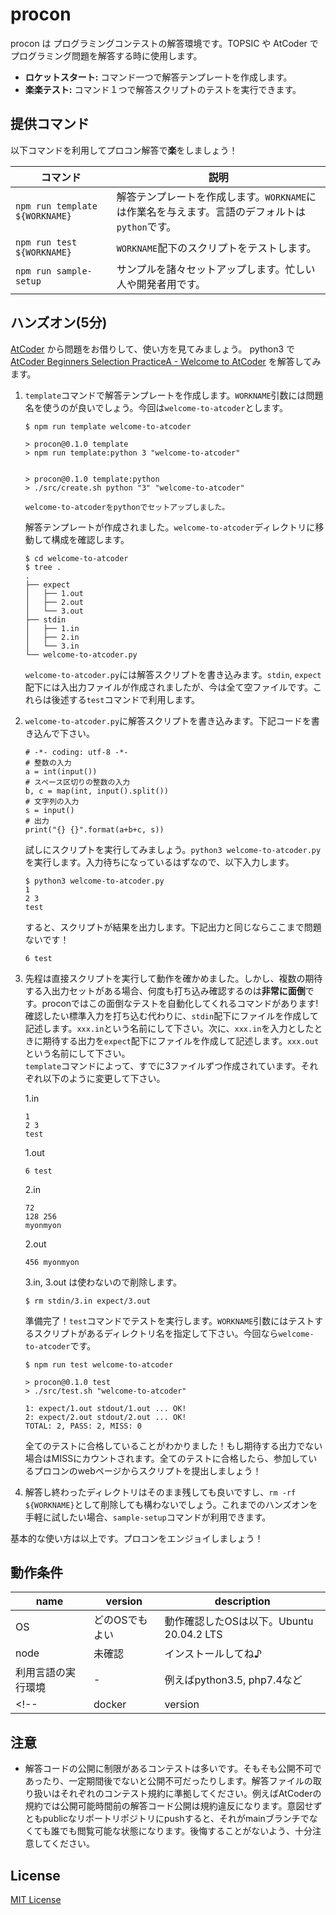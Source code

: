 # procon

procon は プログラミングコンテストの解答環境です。TOPSIC や AtCoder でプログラミング問題を解答する時に使用します。

* **ロケットスタート:** コマンド一つで解答テンプレートを作成します。
* **楽楽テスト:** コマンド１つで解答スクリプトのテストを実行できます。
<!-- * **[追加予定]クリーンな実行:** ローカル端末を汚しません。TODO: 一旦pythonスクリプトをローカルで直接実行して、上記2項目を満たす。 --> 

## 提供コマンド

以下コマンドを利用してプロコン解答で**楽**をしましょう！

| コマンド | 説明 |
| --- | --- |
| `npm run template ${WORKNAME}` |  解答テンプレートを作成します。`WORKNAME`には作業名を与えます。言語のデフォルトは`python`です。 |
| `npm run test ${WORKNAME}` | `WORKNAME`配下のスクリプトをテストします。 |
| `npm run sample-setup` | サンプルを諸々セットアップします。忙しい人や開発者用です。 |

## ハンズオン(5分)

[AtCoder](https://atcoder.jp/home) から問題をお借りして、使い方を見てみましょう。
python3 で [AtCoder Beginners Selection PracticeA - Welcome to AtCoder](https://atcoder.jp/contests/abs/tasks/practice_1?lang=ja) を解答してみます。

1. `template`コマンドで解答テンプレートを作成します。`WORKNAME`引数には問題名を使うのが良いでしょう。今回は`welcome-to-atcoder`とします。

    ```
    $ npm run template welcome-to-atcoder

    > procon@0.1.0 template
    > npm run template:python 3 "welcome-to-atcoder"


    > procon@0.1.0 template:python
    > ./src/create.sh python "3" "welcome-to-atcoder"

    welcome-to-atcoderをpythonでセットアップしました。
    ```

    解答テンプレートが作成されました。`welcome-to-atcoder`ディレクトリに移動して構成を確認します。

    ```
    $ cd welcome-to-atcoder
    $ tree .
    .
    ├── expect
    │   ├── 1.out
    │   ├── 2.out
    │   └── 3.out
    ├── stdin
    │   ├── 1.in
    │   ├── 2.in
    │   └── 3.in
    └── welcome-to-atcoder.py
    ```

    `welcome-to-atcoder.py`には解答スクリプトを書き込みます。`stdin`, `expect`配下には入出力ファイルが作成されましたが、今は全て空ファイルです。これらは後述する`test`コマンドで利用します。

1. `welcome-to-atcoder.py`に解答スクリプトを書き込みます。下記コードを書き込んで下さい。

    ```
    # -*- coding: utf-8 -*-
    # 整数の入力
    a = int(input())
    # スペース区切りの整数の入力
    b, c = map(int, input().split())
    # 文字列の入力
    s = input()
    # 出力
    print("{} {}".format(a+b+c, s))
    ```

    試しにスクリプトを実行してみましょう。`python3 welcome-to-atcoder.py` を実行します。入力待ちになっているはずなので、以下入力します。

    ```
    $ python3 welcome-to-atcoder.py
    1
    2 3
    test
    ```

    すると、スクリプトが結果を出力します。下記出力と同じならここまで問題ないです！

    ```
    6 test
    ```

1. 先程は直接スクリプトを実行して動作を確かめました。しかし、複数の期待する入出力セットがある場合、何度も打ち込み確認するのは**非常に面倒**です。proconではこの面倒なテストを自動化してくれるコマンドがあります!  
確認したい標準入力を打ち込む代わりに、`stdin`配下にファイルを作成して記述します。`xxx.in`という名前にして下さい。次に、`xxx.in`を入力としたときに期待する出力を`expect`配下にファイルを作成して記述します。`xxx.out`という名前にして下さい。  
`template`コマンドによって、すでに3ファイルずつ作成されています。それぞれ以下のように変更して下さい。

    1.in
    ```
    1
    2 3
    test
    ```

    1.out
    ```
    6 test
    ```

    2.in
    ```
    72
    128 256
    myonmyon
    ```

    2.out
    ```
    456 myonmyon
    ```

    3.in, 3.out は使わないので削除します。

    ```
    $ rm stdin/3.in expect/3.out 
    ```

    準備完了！`test`コマンドでテストを実行します。`WORKNAME`引数にはテストするスクリプトがあるディレクトリ名を指定して下さい。今回なら`welcome-to-atcoder`です。

    ```
    $ npm run test welcome-to-atcoder

    > procon@0.1.0 test
    > ./src/test.sh "welcome-to-atcoder"

    1: expect/1.out stdout/1.out ... OK!
    2: expect/2.out stdout/2.out ... OK!
    TOTAL: 2, PASS: 2, MISS: 0
    ```

    全てのテストに合格していることがわかりました！もし期待する出力でない場合はMISSにカウントされます。全てのテストに合格したら、参加しているプロコンのwebページからスクリプトを提出しましょう！

1. 解答し終わったディレクトリはそのまま残しても良いですし、`rm -rf ${WORKNAME}`として削除しても構わないでしょう。これまでのハンズオンを手軽に試したい場合、`sample-setup`コマンドが利用できます。  

基本的な使い方は以上です。プロコンをエンジョイしましょう！

## 動作条件

| name | version | description |
| --- | --- | --- |
| OS | どのOSでもよい | 動作確認したOSは以下。Ubuntu 20.04.2 LTS |
| node | 未確認 | インストールしてね♪ |
| 利用言語の実行環境| - | 例えばpython3.5, php7.4など |
<!-- | docker | version | TODO: versionかくにんする, macOSだとdocker起動してないとエラー | -->

## 注意
 - 解答コードの公開に制限があるコンテストは多いです。そもそも公開不可であったり、一定期間後でないと公開不可だったりします。解答ファイルの取り扱いはそれぞれのコンテスト規約に準拠してください。例えばAtCoderの規約では公開可能時間前の解答コード公開は規約違反になります。意図せずともpublicなリポートリポジトリにpushすると、それがmainブランチでなくても誰でも閲覧可能な状態になります。後悔することがないよう、十分注意してください。

<!-- ## 貢献 -->

<!-- - 絶賛募集中です。CONTORIBUTION.md を参照して下さい。 -->

## License

[MIT License](LICENSE)
